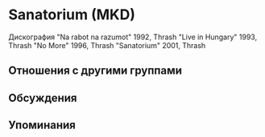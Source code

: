 # Sanatorium (MKD)

Дискография
"Na rabot na razumot" 1992, Thrash
"Live in Hungary" 1993, Thrash
"No More" 1996, Thrash
"Sanatorium" 2001, Thrash

## Отношения с другими группами


## Обсуждения


## Упоминания

